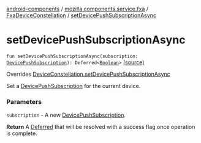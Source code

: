[android-components](../../index.md) / [mozilla.components.service.fxa](../index.md) / [FxaDeviceConstellation](index.md) / [setDevicePushSubscriptionAsync](./set-device-push-subscription-async.md)

# setDevicePushSubscriptionAsync

`fun setDevicePushSubscriptionAsync(subscription: `[`DevicePushSubscription`](../../mozilla.components.concept.sync/-device-push-subscription/index.md)`): Deferred<`[`Boolean`](https://kotlinlang.org/api/latest/jvm/stdlib/kotlin/-boolean/index.html)`>` [(source)](https://github.com/mozilla-mobile/android-components/blob/master/components/service/firefox-accounts/src/main/java/mozilla/components/service/fxa/FxaDeviceConstellation.kt#L96)

Overrides [DeviceConstellation.setDevicePushSubscriptionAsync](../../mozilla.components.concept.sync/-device-constellation/set-device-push-subscription-async.md)

Set a [DevicePushSubscription](../../mozilla.components.concept.sync/-device-push-subscription/index.md) for the current device.

### Parameters

`subscription` - A new [DevicePushSubscription](../../mozilla.components.concept.sync/-device-push-subscription/index.md).

**Return**
A [Deferred](#) that will be resolved with a success flag once operation is complete.

